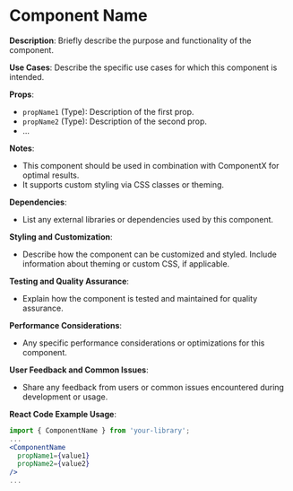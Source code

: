 # Component Name

**Description**: Briefly describe the purpose and functionality of the component.

**Use Cases**: Describe the specific use cases for which this component is intended.

**Props**:
- `propName1` (Type): Description of the first prop.
- `propName2` (Type): Description of the second prop.
- ...

**Notes**:
- This component should be used in combination with ComponentX for optimal results.
- It supports custom styling via CSS classes or theming.

**Dependencies**:
- List any external libraries or dependencies used by this component.

**Styling and Customization**:
- Describe how the component can be customized and styled. Include information about theming or custom CSS, if applicable.

**Testing and Quality Assurance**:
- Explain how the component is tested and maintained for quality assurance.

**Performance Considerations**:
- Any specific performance considerations or optimizations for this component.

**User Feedback and Common Issues**:
- Share any feedback from users or common issues encountered during development or usage.



**React Code Example Usage**:
```jsx
import { ComponentName } from 'your-library';
...
<ComponentName
  propName1={value1}
  propName2={value2}
/>
...
```

